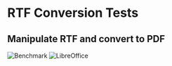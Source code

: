 # RTF Conversion Tests

## Manipulate RTF and convert to PDF

![Benchmark](rtf001/rtf001.rtf-benchmark.pdf-jpg.jpg-50x50.jpg?raw=true)
![LibreOffice](rtf001/rtf001.rtf-path01.pdf-jpg.jpg-50x50.jpg?raw=true)

